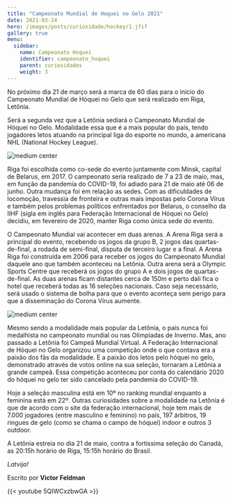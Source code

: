 ```yaml
---
title: "Campeonato Mundial de Hoquei no Gelo 2021"
date: 2021-03-24
hero: /images/posts/curiosidade/hockey/1.jfif
gallery: true
menu:
  sidebar:
    name: Campeonato Hoquei
    identifier: campeonato_hoquei
    parent: curiosidades
    weight: 3
---
```


No próximo dia 21 de março será a marca de 60 dias para o início do Campeonato Mundial de Hóquei no Gelo que será realizado em Riga, Letônia.

Será a segunda vez que a Letônia sediará o Campeonato Mundial de Hóquei no Gelo. Modalidade essa que é a mais popular do país, tendo jogadores letos atuando na principal liga do esporte no mundo, a americana NHL (National Hockey League).

![medium center](/images/posts/curiosidade/hockey/2.jfif)

Riga foi escolhida como co-sede do evento juntamente com Minsk, capital de Belarus, em 2017. O campeonato seria realizado de 7 a 23 de maio, mas, em função da pandemia do COVID-19,  foi adiado para 21 de maio até 06 de junho. Outra mudança foi em relação as sedes. Com as dificuldades de locomoção, travessia de fronteira e outras mais impostas pelo Corona Vírus e também pelos problemas políticos enfrentados por Belarus, o conselho da IIHF (sigla em inglês para Federação Internacional de Hóquei no Gelo) decidiu, em fevereiro de 2020, manter Riga como única sede do evento.

O Campeonato Mundial vai acontecer em duas arenas. A Arena Riga será a principal do evento, recebendo os jogos da grupo B, 2 jogos das quartas-de-final, a rodada de semi-final, disputa de terceiro lugar e a final. A Arena Riga foi construída em 2006 para receber os jogos do Campeonato Mundial daquele ano que também aconteceu na Letônia. Outra arena será a Olympic Sports Centre que receberá os jogos do grupo A e dois jogos de quartas-de-final. As duas arenas ficam distantes cerca de 150m e perto dali fica o hotel que receberá todas as 16 seleções nacionais. Caso seja necessário, será usado o sistema de bolha para que o evento aconteça sem perigo para que a disseminação do Corona Vírus aumente.

![medium center](/images/posts/curiosidade/hockey/3.jfif)

Mesmo sendo a modalidade mais popular da Letônia, o país nunca foi medalhista no campeonato mundial ou nas Olimpíadas de Inverno. Mas, ano passado a Letônia foi Campeã Mundial Virtual. A Federação Internacional de Hóquei no Gelo organizou uma competição onde o que contava era a paixão dos fãs da modalidade. E a paixão dos letos pelo hóquei no gelo, demonstrado através de votos online na sua seleção, tornaram a Letônia a grande campeã. Essa competição aconteceu por conta do calendário 2020 do hóquei no gelo ter sido cancelado pela pandemia do COVID-19.

Hoje a seleção masculina está em 10º no ranking mundial enquanto a feminina está em 22º. Outras curiosidades sobre a modalidade na Letônia é que de acordo com o site da federação internacional, hoje tem mais de 7.000 jogadores (entre masculino e feminino) no país, 197 árbitros, 19 ringues de gelo (como se chama o campo de hóquei) indoor e outros 3 outdoor.

A Letônia estreia no dia 21 de maio, contra a fortíssima seleção do Canadá, as 20:15h horário de Riga, 15:15h horário do Brasil.

_Latvija!_

Escrito por **Victor Feldman**

{{< youtube 5QIWCxzbwGA >}}